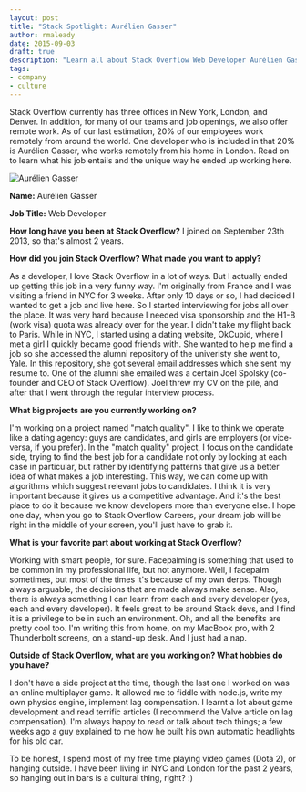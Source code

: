 ```yaml
---
layout: post
title: "Stack Spotlight: Aurélien Gasser"
author: rmaleady
date: 2015-09-03
draft: true
description: "Learn all about Stack Overflow Web Developer Aurélien Gasser"
tags:
- company
- culture 
---
```


Stack Overflow currently has three offices in New York, London, and Denver. In addition, for many of our teams and job openings, we also offer remote work. As of our last estimation, 20% of our employees work remotely from around the world. One developer who is included in that 20% is Aurélien Gasser, who works remotely from his home in London. Read on to learn what his job entails and the unique way he ended up working here.

![Aurélien Gasser](http://oi59.tinypic.com/2r4ifyu.jpg)

**Name:** Aurélien Gasser

**Job Title:** Web Developer

**How long have you been at Stack Overflow?**  I joined on September 23th 2013, so that's almost 2 years.

**How did you join Stack Overflow? What made you want to apply?**

As a developer, I love Stack Overflow in a lot of ways. But I actually ended up getting this job in a very funny way. I'm originally from France and I was visiting a friend in NYC for 3 weeks. After only 10 days or so, I had decided I wanted to get a job and live here. So I started interviewing for jobs all over the place. It was very hard because I needed visa sponsorship and the H1-B (work visa) quota was already over for the year. I didn't take my flight back to Paris. While in NYC, I started using a dating website, OkCupid, where I met a girl I quickly became good friends with. She wanted to help me find a job so she accessed the alumni repository of the univeristy she went to, Yale. In this repository, she got several email addresses which she sent my resume to. One of the alumni she emailed was a certain Joel Spolsky (co-founder and CEO of Stack Overflow). Joel threw my CV on the pile, and after that I went through the regular interview process.

**What big projects are you currently working on?**

I'm working on a project named "match quality". I like to think we operate like a dating agency: guys are candidates, and girls are employers (or vice-versa, if you prefer). In the "match quality" project, I focus on the candidate side, trying to find the best job for a candidate not only by looking at each case in particular, but rather by identifying patterns that give us a better idea of what makes a job interesting. This way, we can come up with algorithms which suggest relevant jobs to candidates. I think it is very important because it gives us a competitive advantage. And it's the best place to do it because we know developers more than everyone else. I hope one day, when you go to Stack Overflow Careers, your dream job will be right in the middle of your screen, you'll just have to grab it.

**What is your favorite part about working at Stack Overflow?**

Working with smart people, for sure. Facepalming is something that used to be common in my professional life, but not anymore. Well, I facepalm sometimes, but most of the times it's because of my own derps. Though always arguable, the decisions that are made always make sense. Also, there is always something I can learn from each and every developer (yes, each and every developer). It feels great to be around Stack devs, and I find it is a privilege to be in such an environment. Oh, and all the benefits are pretty cool too. I'm writing this from home, on my MacBook pro, with 2 Thunderbolt screens, on a stand-up desk. And I just had a nap.

**Outside of Stack Overflow, what are you working on? What hobbies do you have?**

I don't have a side project at the time, though the last one I worked on was an online multiplayer game. It allowed me to fiddle with node.js, write my own physics engine, implement lag compensation. I learnt a lot about game development and read terrific articles (I recommend the Valve article on lag compensation). I'm always happy to read or talk about tech things; a few weeks ago a guy explained to me how he built his own automatic headlights for his old car. 

To be honest, I spend most of my free time playing video games (Dota 2), or hanging outside. I have been living in NYC and London for the past 2 years, so hanging out in bars is a cultural thing, right? :)

